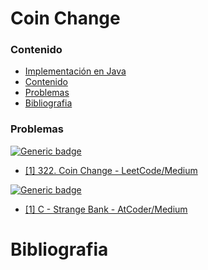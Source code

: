 # Coin Change

### Contenido

* [Implementación en Java](#)
* [Contenido](#contenido)
* [Problemas](#problemas)
* [Bibliografia](#bibliografia)

### Problemas

[![Generic badge](https://img.shields.io/badge/LeetCode-Medium-yellow.svg)](https://leetcode.com/problemset/algorithms/)

* [[1] 322. Coin Change - LeetCode/Medium](https://leetcode.com/problems/coin-change/)

[![Generic badge](https://img.shields.io/badge/AtCoder-Medium-yellow.svg)](https://atcoder.jp/contests)

* [[1] C - Strange Bank - AtCoder/Medium](https://atcoder.jp/contests/abc099/tasks/abc099_c)

# Bibliografia
